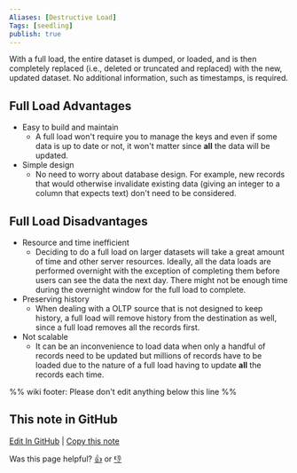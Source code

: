 ```yaml
---
Aliases: [Destructive Load]
Tags: [seedling]
publish: true
---
```


With a full load, the entire dataset is dumped, or loaded, and is then completely replaced (i.e., deleted or truncated and replaced) with the new, updated dataset. No additional information, such as timestamps, is required.

## Full Load Advantages

- Easy to build and maintain
	- A full load won't require you to manage the keys and even if some data is up to date or not, it won't matter since **all** the data will be updated.
- Simple design
	- No need to worry about database design. For example, new records that would otherwise invalidate existing data (giving an integer to a column that expects text) don't need to be considered.


## Full Load Disadvantages

- Resource and time inefficient
	- Deciding to do a full load on larger datasets will take a great amount of time and other server resources. Ideally, all the data loads are performed overnight with the exception of completing them before users can see the data the next day. There might not be enough time during the overnight window for the full load to complete.
- Preserving history
	- When dealing with a OLTP source that is not designed to keep history, a full load will remove history from the destination as well, since a full load removes all the records first.
- Not scalable
	- It can be an inconvenience to load data when only a handful of records need to be updated but millions of records have to be loaded due to the nature of a full load having to update **all** the records each time.

%% wiki footer: Please don't edit anything below this line %%

## This note in GitHub

<span class="git-footer">[Edit In GitHub](https://github.dev/data-engineering-community/data-engineering-wiki/blob/main/Concepts/Full%20Load.md "git-hub-edit-note") | [Copy this note](https://raw.githubusercontent.com/data-engineering-community/data-engineering-wiki/main/Concepts/Full%20Load.md "git-hub-copy-note")</span>

<span class="git-footer">Was this page helpful?
[👍](https://tally.so/r/mOaxjk?rating=Yes&url=https://dataengineering.wiki/Concepts/Full+Load) or [👎](https://tally.so/r/mOaxjk?rating=No&url=https://dataengineering.wiki/Concepts/Full+Load)</span>
